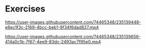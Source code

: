 # Exercises
https://user-images.githubusercontent.com/74465348/235139448-e6ec1f3c-2169-4bcc-beb1-9f34f6dad827.mp4

https://user-images.githubusercontent.com/74465348/235139656-414a0c1b-7f67-4ee9-83dc-2493ac7f95e0.mp4
